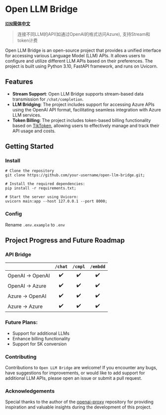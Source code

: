 # Open LLM Bridge

[**🇨🇳简体中文**](./README_zh.md)
> 连接不同LLM的API(如通过OpenAI的格式访问Azure), 支持Stream和token计费

Open LLM Bridge is an open-source project that provides a unified interface for accessing various Language Model (LLM)
APIs. It allows users to configure and utilize different LLM APIs based on their preferences. The project is built using
Python 3.10, FastAPI framework, and runs on Uvicorn.

## Features

- **Stream Support**: Open LLM Bridge supports stream-based data transmission for `/chat/completion`.
- **LLM Bridging**: The project includes support for accessing Azure APIs using the OpenAI API format, facilitating seamless integration with Azure LLM services.
- **Token Billing**: The project includes token-based billing functionality based on [TikToken](https://github.com/openai/tiktoken), allowing users to effectively manage and track their API usage and costs.

## Getting Started

### Install
```shell
# Clone the repository
git clone https://github.com/your-username/open-llm-bridge.git;

# Install the required dependencies:
pip install -r requirements.txt;

# Start the server using Uvicorn:
uvicorn main:app --host 127.0.0.1 --port 8000;
```
### Config

Rename `.env.example` to `.env`


## Project Progress and Future Roadmap

### API Bridge

|                  | `/chat` | `/cmpl` | `/embdd` |
|------------------|:-------:|:-------:|:--------:|
| OpenAI -> OpenAI |   ✔️    |   ️✔️   |    ✔️    |
| OpenAI -> Azure  |   ✔️    |   ️✔️   |    ✔️    |
| Azure -> OpenAI  |   ✔️    |   ✔️    |    ✔️    |
| Azure -> Azure   |   ✔️    |   ✔️    |    ✔️    |

### Future Plans:

- Support for additional LLMs
- Enhance billing functionality
- Support for SK conversion

### Contributing

Contributions to `Open LLM Bridge` are welcome! If you encounter any bugs, have suggestions for improvements, or would
like to add support for additional LLM APIs, please open an issue or submit a pull request.

### Acknowledgements

Special thanks to the author of the [openai-proxy](https://github.com/fangwentong/openai-proxy.git) repository for
providing inspiration and valuable insights during the development of this project.